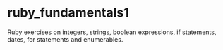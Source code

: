 # ruby_fundamentals1

Ruby exercises on integers, strings, boolean expressions, if statements, dates, for statements and enumerables.
